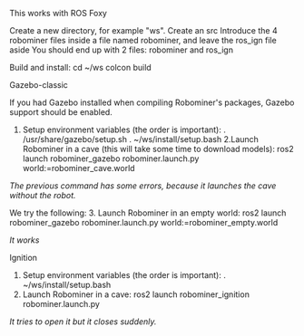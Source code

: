 This works with ROS Foxy

Create a new directory, for example "ws".
Create an src
Introduce the 4 robominer files inside a file named robominer, and leave the ros_ign file aside
You should end up with 2 files: robominer and ros_ign

Build and install:
 cd ~/ws
 colcon build

Gazebo-classic

If you had Gazebo installed when compiling Robominer's packages, Gazebo support should be enabled.
  1. Setup environment variables (the order is important):
   . /usr/share/gazebo/setup.sh
   . ~/ws/install/setup.bash
  2.Launch Robominer in a cave (this will take some time to download models):
     ros2 launch robominer_gazebo robominer.launch.py world:=robominer_cave.world
     
  *The previous command has some errors, because it launches the cave without the robot.*
  
  We try the following:
  3. Launch Robominer in an empty world:
     ros2 launch robominer_gazebo robominer.launch.py world:=robominer_empty.world
  
  *It works*
     
Ignition
  1. Setup environment variables (the order is important):
     . ~/ws/install/setup.bash
  2. Launch Robominer in a cave:
     ros2 launch robominer_ignition robominer.launch.py
     
  *It tries to open it but it closes suddenly.*
